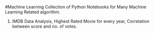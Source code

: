 #Machine Learning Collection of Python Notebooks for Many Machine Learning Related algorithm.
<br/>
1. IMDB Data Analysis, Highest Rated Movie for every year, Correlation between score and no. of votes. 
